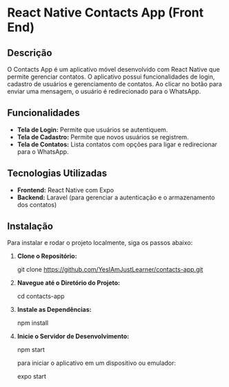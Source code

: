 # React Native Contacts App (Front End)

## Descrição

O Contacts App é um aplicativo móvel desenvolvido com React Native que permite gerenciar contatos. O aplicativo possui funcionalidades de login, cadastro de usuários e gerenciamento de contatos. Ao clicar no botão para enviar uma mensagem, o usuário é redirecionado para o WhatsApp.

## Funcionalidades

- **Tela de Login:** Permite que usuários se autentiquem.
- **Tela de Cadastro:** Permite que novos usuários se registrem.
- **Tela de Contatos:** Lista contatos com opções para ligar e redirecionar para o WhatsApp.

## Tecnologias Utilizadas

- **Frontend:** React Native com Expo
- **Backend:** Laravel (para gerenciar a autenticação e o armazenamento dos contatos)

## Instalação

Para instalar e rodar o projeto localmente, siga os passos abaixo:

1. **Clone o Repositório:**

   git clone https://github.com/YesIAmJustLearner/contacts-app.git

2. **Navegue até o Diretório do Projeto:**

   cd contacts-app

3. **Instale as Dependências:**

      npm install

4. **Inicie o Servidor de Desenvolvimento:**

   npm start

   para iniciar o aplicativo em um dispositivo ou emulador:

   expo start

